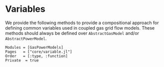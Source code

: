 # Variables
We provide the following methods to provide a compositional approach for defining common variables used in coupled gas grid flow models.
These methods should always be defined over `AbstractGasModel` and/or `AbstractPowerModel`.

```@autodocs
Modules = [GasPowerModels]
Pages   = ["core/variable.jl"]
Order   = [:type, :function]
Private  = true
```
